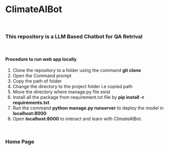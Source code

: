 # ClimateAIBot
<br/>

### This repository is a LLM Based Chatbot for QA Retrival
<br/>

#### Procedure to run web app locally

1. Clone the repository to a folder using the command **git clone** 
2. Open the Command prompt
3. Copy the path of folder 
4. Change the directory to the project folder i.e copied path
5. Move the directory where manage.py file exist
6. Install all the package from requirement.txt file by **pip install -r requirements.txt**
7. Run the command **python manage.py runserver** to deploy the model in **localhost:8000**
8. Open **localhost:8000** to interact and learn with ClimateAIBot.
<br/>


### Home Page 









